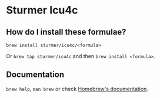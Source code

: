 # Sturmer Icu4c

## How do I install these formulae?

`brew install sturmer/icu4c/<formula>`

Or `brew tap sturmer/icu4c` and then `brew install <formula>`.

## Documentation

`brew help`, `man brew` or check [Homebrew's documentation](https://docs.brew.sh).
